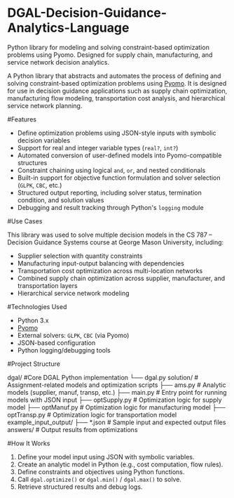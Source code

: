 # DGAL-Decision-Guidance-Analytics-Language
Python library for modeling and solving constraint-based optimization problems using Pyomo. Designed for supply chain, manufacturing, and service network decision analytics.

A Python library that abstracts and automates the process of defining and solving constraint-based optimization problems using [Pyomo](http://www.pyomo.org/). It is designed for use in decision guidance applications such as supply chain optimization, manufacturing flow modeling, transportation cost analysis, and hierarchical service network planning.

#Features

- Define optimization problems using JSON-style inputs with symbolic decision variables
- Support for real and integer variable types (`real?`, `int?`)
- Automated conversion of user-defined models into Pyomo-compatible structures
- Constraint chaining using logical `and`, `or`, and nested conditionals
- Built-in support for objective function formulation and solver selection (`GLPK`, `CBC`, etc.)
- Structured output reporting, including solver status, termination condition, and solution values
- Debugging and result tracking through Python's `logging` module

#Use Cases

This library was used to solve multiple decision models in the CS 787 – Decision Guidance Systems course at George Mason University, including:

- Supplier selection with quantity constraints
- Manufacturing input-output balancing with dependencies
- Transportation cost optimization across multi-location networks
- Combined supply chain optimization across supplier, manufacturer, and transportation layers
- Hierarchical service network modeling

#Technologies Used

- Python 3.x
- [Pyomo](https://pyomo.readthedocs.io/en/stable/)
- External solvers: `GLPK`, `CBC` (via Pyomo)
- JSON-based configuration
- Python logging/debugging tools

#Project Structure

dgal/ #Core DGAL Python implementation
└── dgal.py
solution/ # Assignment-related models and optimization scripts
├── ams.py # Analytic models (supplier, manuf, transp, etc.)
├── main.py # Entry point for running models with JSON input
├── optSupply.py # Optimization logic for supply model
├── optManuf.py # Optimization logic for manufacturing model
├── optTransp.py # Optimization logic for transportation model
example_input_output/
├── *.json # Sample input and expected output files
answers/ # Output results from optimizations

#How It Works

1. Define your model input using JSON with symbolic variables.
2. Create an analytic model in Python (e.g., cost computation, flow rules).
3. Define constraints and objectives using Python functions.
4. Call `dgal.optimize()` or `dgal.min()` / `dgal.max()` to solve.
5. Retrieve structured results and debug logs.



